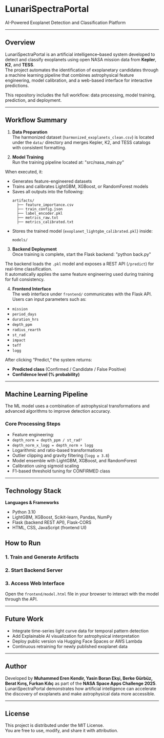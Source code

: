 # LunariSpectraPortal  
AI-Powered Exoplanet Detection and Classification Platform  

---

## Overview
LunariSpectraPortal is an artificial intelligence–based system developed to detect and classify exoplanets using open NASA mission data from **Kepler**, **K2**, and **TESS**.  
The project automates the identification of exoplanetary candidates through a machine learning pipeline that combines astrophysical feature engineering, model calibration, and a web-based interface for interactive predictions.

This repository includes the full workflow: data processing, model training, prediction, and deployment.

---

## Workflow Summary
1. **Data Preparation**  
   The harmonized dataset (`harmonized_exoplanets_clean.csv`) is located under the `data/` directory and merges Kepler, K2, and TESS catalogs with consistent formatting.

2. **Model Training**  
   Run the training pipeline located at:
   "src/nasa_main.py"

When executed, it:
- Generates feature-engineered datasets  
- Trains and calibrates LightGBM, XGBoost, or RandomForest models  
- Saves all outputs into the following:
  ```
  artifacts/
    ├── feature_importance.csv
    ├── train_config.json
    ├── label_encoder.pkl
    ├── metrics_raw.txt
    ├── metrics_calibrated.txt
  ```
- Stores the trained model (`exoplanet_lightgbm_calibrated.pkl`) inside:
  ```
  models/
  ```

3. **Backend Deployment**  
Once training is complete, start the Flask backend:
"python back.py"

The backend loads the `.pkl` model and exposes a REST API (`/predict`) for real-time classification.  
It automatically applies the same feature engineering used during training for full consistency.

4. **Frontend Interface**  
The web interface under `frontend/` communicates with the Flask API.  
Users can input parameters such as:
- `mission`
- `period_days`
- `duration_hrs`
- `depth_ppm`
- `radius_rearth`
- `st_rad`
- `impact`
- `teff`
- `logg`  

After clicking “Predict,” the system returns:
- **Predicted class** (Confirmed / Candidate / False Positive)  
- **Confidence level (% probability)**  

---

## Machine Learning Pipeline
The ML model uses a combination of astrophysical transformations and advanced algorithms to improve detection accuracy.

### Core Processing Steps
- Feature engineering:  
- `depth_norm = depth_ppm / st_rad²`  
- `depth_norm_x_logg = depth_norm × logg`  
- Logarithmic and ratio-based transformations  
- Outlier clipping and gravity filtering (`logg ≥ 3.8`)
- Model ensemble with LightGBM, XGBoost, and RandomForest
- Calibration using sigmoid scaling
- F1-based threshold tuning for CONFIRMED class

---

## Technology Stack
**Languages & Frameworks**
- Python 3.10  
- LightGBM, XGBoost, Scikit-learn, Pandas, NumPy  
- Flask (backend REST API), Flask-CORS  
- HTML, CSS, JavaScript (frontend UI)  



## How to Run
### 1. Train and Generate Artifacts
### 2. Start Backend Server

### 3. Access Web Interface
Open the `frontend/model.html` file in your browser to interact with the model through the API.

---

## Future Work
- Integrate time-series light curve data for temporal pattern detection  
- Add Explainable AI visualization for astrophysical interpretation  
- Deploy public version via Hugging Face Spaces or AWS Lambda  
- Continuous retraining for newly published exoplanet data  

---

## Author
Developed by **Muhammed Eren Kendir, Yasin Boran Ekşi, Berke Gürbüz, Berat Kırış, Furkan Kılıç** as part of the **NASA Space Apps Challenge 2025**.  
LunariSpectraPortal demonstrates how artificial intelligence can accelerate the discovery of exoplanets and make astrophysical data more accessible.

---

## License
This project is distributed under the MIT License.  
You are free to use, modify, and share it with attribution.
